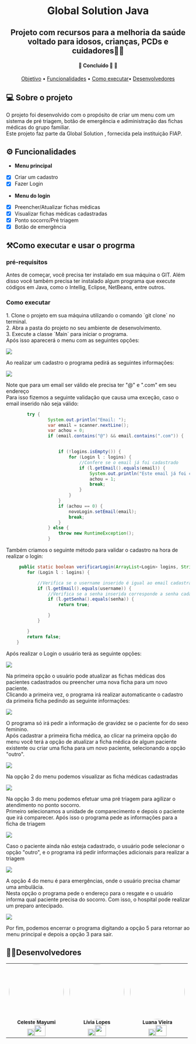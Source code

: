 <h1 align="center"> Global Solution Java</h1>
<h2 align="center">Projeto com recursos para a melhoria da saúde voltado para idosos, crianças, PCDs e cuidadores👩‍⚕️</h2>
<h4 align="center">
	🚧   Concluído 🚀 🚧
</h4>
<p align="center">
 <a href="#objetivo">Objetivo</a> •
 <a href="#funcionalidades">Funcionalidades</a> • 
 <a href="#executar">Como executar</a>• 
 <a href="#desenvolvedores">Desenvolvedores</a>
</p>
<h2 id="objetivo">💻 Sobre o projeto</h2>
O projeto foi desenvolvido com o propósito de criar um menu com um sistema de pré triagem, botão de emergência e adiministração das fichas médicas do grupo familiar. </br>
Este projeto faz parte da Global Solution , fornecida pela instituição FIAP.
 <h2 id="funcionalidades">⚙️ Funcionalidades</h2>

 - **Menu principal**
 - [x] Criar um cadastro
 - [x] Fazer Login
 - **Menu do login**
- [x] Preencher/Atualizar fichas médicas
- [x] Visualizar fichas médicas cadastradas
- [x] Ponto socorro/Pré triagem
- [x] Botão de emergência

<h2 id="executar">⚒️Como executar e usar o progrma</h2>
<h3>pré-requisitos</h3>
Antes de começar, você precisa ter instalado em sua máquina o GIT. Além disso você também precisa ter instalado algum programa que execute códigos em Java, como o Intellig, Eclipse, NetBeans, entre outros.
<h3>Como executar</h3>
<p>1. Clone o projeto em sua máquina utilizando o comando `git clone` no terminal.<br/>
2. Abra a pasta do projeto no seu ambiente de desenvolvimento.<br/>
3. Execute a classe `Main` para iniciar o programa.<br/>
Após isso aparecerá o menu com as seguintes opções:</p>
<img src= "./images/menu.png">
<p>Ao realizar um cadastro o programa pedirá as seguintes informações: </p>
<img src="./images/infoCadastro.png">
<p>Note que para um email ser válido ele precisa ter "@" e ".com" em seu endereço</br>Para isso fizemos a seguinte validação que causa uma exceção, caso o email inserido não seja válido:</p>

```java
        try {
                System.out.println("Email: ");
                var email = scanner.nextLine();
                var achou = 0;
                if (email.contains("@") && email.contains(".com")) {


                    if (!logins.isEmpty()) {
                        for (Login l : logins) {
                            //Confere se o email já foi cadastrado
                            if (l.getEmail().equals(email)) {
                                System.out.println("Este email já foi cadastrado");
                                achou = 1;
                                break;
                            }
                        }
                    }
                    if (achou == 0) {
                        novoLogin.setEmail(email);
                        break;
                    }
                } else {
                    throw new RuntimeException();
                }        
  ```

  <p>Também criamos o seguinte método para validar o cadastro na hora de realizar o login:</p>

```java
     public static boolean verificarLogin(ArrayList<Login> logins, String username, String senha) {
        for (Login l : logins) {

            //Verifica se o username inserido é igual ao email cadastrado
            if (l.getEmail().equals(username)) {
                //Verifica se a senha inserida corresponde a senha cadastrada
                if (l.getSenha().equals(senha)) {
                    return true;

                }
            }

        }
        return false;
    }

```

<p>Após realizar o Login o usuário terá as seguinte opções:</p>
<img src="./images/menuLogin.png">
<p>Na primeira opção o usuário pode atualizar as fichas médicas dos pacientes cadastrados ou preencher uma nova ficha para um novo paciente.</br>
Clicando a primeira vez, o programa irá realizar automaticante o cadastro da primeira ficha pedindo as seguinte informações:</p>
<img src="./images/infoFichaMedica.png">
<p>O programa só irá pedir a informação de gravidez se o paciente for do sexo feminino.</br>Após cadastrar a primeira ficha médica, ao clicar na primeira opção do menu você terá a opção de atualizar a ficha médica de algum paciente existente ou criar uma ficha para um novo paciente, selecionando a opção "outro". </p>
<img src="./images/escolherFicha.png">
<p>Na opção 2 do menu podemos visualizar as ficha médicas cadastradas</p>
<img src="./images/fichasMedicas.png">
<p>Na opção 3 do menu podemos efetuar uma pré triagem para agilizar o atendimento no ponto socorro.</br> Primeiro selecionamos a unidade de comparecimento e depois o paciente que irá comparecer. Após isso o programa pede as informações para a ficha de triagem</p>
<img src="./images/pontoSocorro.png">
<p>Caso o paciente ainda não esteja cadastrado, o usuário pode selecionar o opção "outro", e o programa irá pedir informações adicionais para realizar a triagem</p>
<img src="./images/triagemCompleta.png">
<p>A opção 4 do menu é para emergências, onde o usuário precisa chamar uma ambulâcia.</br>Nesta opção o programa pede o endereço para o resgate e o usuário informa qual paciente precisa do socorro. Com isso, o hospital pode realizar um preparo antecipado.</p>
<img src="./images/emergencia.png">
<p>Por fim, podemos encerrar o programa digitando a opção 5 para retornar ao menu principal e depois a opção 3 para sair.</p>
<h2 id="desenvolvedores">👩‍💻Desenvolvedores</h2>

<table>
  <tr>
    <td align="center"><img style="border-radius: 50%;" src="./images/MicrosoftTeams-image (2).png" width="150px;" alt=""/><br /><sub><b>Celeste Mayumi</b></sub><br /><a href="https://www.linkedin.com/in/celestetanaka/" title= "Linkedin"><img width="20px" src="https://logopng.com.br/logos/linkedin-83.png"/></a><a href="https://github.com/celestemayumi" title="GitHub"><img src="https://flyclipart.com/thumb2/github-logo-github-logo-media-icon-png-and-vector-for-free-813508.png" width="30px"/></a></td>  
    <td align="center"><img style="border-radius: 50%;" src="./images/MicrosoftTeams-image.png" width="150px;" alt=""/><br /><sub><b>Lívia Lopes</b></sub><br /><a href="https://www.linkedin.com/in/liviamarianalopes/" title="Linkedin"><img width="20px" src="https://logopng.com.br/logos/linkedin-83.png"/></a><a href="https://github.com/LiviaMarianaLopes" title="GitHub"><img src="https://flyclipart.com/thumb2/github-logo-github-logo-media-icon-png-and-vector-for-free-813508.png" width="30px"/></a></td>
    <td align="center"><img style="border-radius: 50%;" src="./images/MicrosoftTeams-image (1).png" width="150px;" alt=""/><br /><sub><b>Luana Vieira</b></sub><br /><a href="https://www.linkedin.com/in/luana-vieira-a093b5289/" title="Linkedin"><img width="20px" src="https://logopng.com.br/logos/linkedin-83.png"/></a><a href="https://github.com/luacttau" title="GitHub"><img src="https://flyclipart.com/thumb2/github-logo-github-logo-media-icon-png-and-vector-for-free-813508.png" width="30px"/></a></td>
   
  </tr>
</table>



